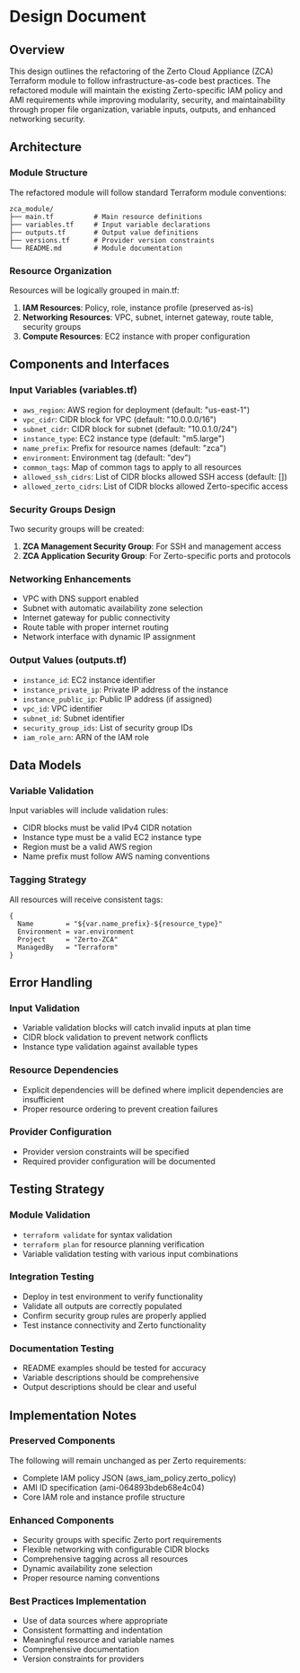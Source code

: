 # Design Document

## Overview

This design outlines the refactoring of the Zerto Cloud Appliance (ZCA) Terraform module to follow infrastructure-as-code best practices. The refactored module will maintain the existing Zerto-specific IAM policy and AMI requirements while improving modularity, security, and maintainability through proper file organization, variable inputs, outputs, and enhanced networking security.

## Architecture

### Module Structure
The refactored module will follow standard Terraform module conventions:

```
zca_module/
├── main.tf          # Main resource definitions
├── variables.tf     # Input variable declarations
├── outputs.tf       # Output value definitions
├── versions.tf      # Provider version constraints
└── README.md        # Module documentation
```

### Resource Organization
Resources will be logically grouped in main.tf:
1. **IAM Resources**: Policy, role, instance profile (preserved as-is)
2. **Networking Resources**: VPC, subnet, internet gateway, route table, security groups
3. **Compute Resources**: EC2 instance with proper configuration

## Components and Interfaces

### Input Variables (variables.tf)
- `aws_region`: AWS region for deployment (default: "us-east-1")
- `vpc_cidr`: CIDR block for VPC (default: "10.0.0.0/16")
- `subnet_cidr`: CIDR block for subnet (default: "10.0.1.0/24")
- `instance_type`: EC2 instance type (default: "m5.large")
- `name_prefix`: Prefix for resource names (default: "zca")
- `environment`: Environment tag (default: "dev")
- `common_tags`: Map of common tags to apply to all resources
- `allowed_ssh_cidrs`: List of CIDR blocks allowed SSH access (default: [])
- `allowed_zerto_cidrs`: List of CIDR blocks allowed Zerto-specific access

### Security Groups Design
Two security groups will be created:
1. **ZCA Management Security Group**: For SSH and management access
2. **ZCA Application Security Group**: For Zerto-specific ports and protocols

### Networking Enhancements
- VPC with DNS support enabled
- Subnet with automatic availability zone selection
- Internet gateway for public connectivity
- Route table with proper internet routing
- Network interface with dynamic IP assignment

### Output Values (outputs.tf)
- `instance_id`: EC2 instance identifier
- `instance_private_ip`: Private IP address of the instance
- `instance_public_ip`: Public IP address (if assigned)
- `vpc_id`: VPC identifier
- `subnet_id`: Subnet identifier
- `security_group_ids`: List of security group IDs
- `iam_role_arn`: ARN of the IAM role

## Data Models

### Variable Validation
Input variables will include validation rules:
- CIDR blocks must be valid IPv4 CIDR notation
- Instance type must be a valid EC2 instance type
- Region must be a valid AWS region
- Name prefix must follow AWS naming conventions

### Tagging Strategy
All resources will receive consistent tags:
```hcl
{
  Name        = "${var.name_prefix}-${resource_type}"
  Environment = var.environment
  Project     = "Zerto-ZCA"
  ManagedBy   = "Terraform"
}
```

## Error Handling

### Input Validation
- Variable validation blocks will catch invalid inputs at plan time
- CIDR block validation to prevent network conflicts
- Instance type validation against available types

### Resource Dependencies
- Explicit dependencies will be defined where implicit dependencies are insufficient
- Proper resource ordering to prevent creation failures

### Provider Configuration
- Provider version constraints will be specified
- Required provider configuration will be documented

## Testing Strategy

### Module Validation
- `terraform validate` for syntax validation
- `terraform plan` for resource planning verification
- Variable validation testing with various input combinations

### Integration Testing
- Deploy in test environment to verify functionality
- Validate all outputs are correctly populated
- Confirm security group rules are properly applied
- Test instance connectivity and Zerto functionality

### Documentation Testing
- README examples should be tested for accuracy
- Variable descriptions should be comprehensive
- Output descriptions should be clear and useful

## Implementation Notes

### Preserved Components
The following will remain unchanged as per Zerto requirements:
- Complete IAM policy JSON (aws_iam_policy.zerto_policy)
- AMI ID specification (ami-064893bdeb68e4c04)
- Core IAM role and instance profile structure

### Enhanced Components
- Security groups with specific Zerto port requirements
- Flexible networking with configurable CIDR blocks
- Comprehensive tagging across all resources
- Dynamic availability zone selection
- Proper resource naming conventions

### Best Practices Implementation
- Use of data sources where appropriate
- Consistent formatting and indentation
- Meaningful resource and variable names
- Comprehensive documentation
- Version constraints for providers